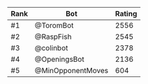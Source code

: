 Rank|Bot|Rating
---|---|---
#1|@ToromBot|2556
#2|@RaspFish|2545
#3|@colinbot|2378
#4|@OpeningsBot|2136
#5|@MinOpponentMoves|604

